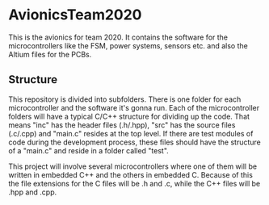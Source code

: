 # AvionicsTeam2020
This is the avionics for team 2020. It contains the software for the microcontrollers like the FSM, power systems, sensors etc. and also the Altium files for the PCBs.

## Structure
This repository is divided into subfolders. There is one folder for each microcontroller and the software it's gonna run. Each of the microcontroller folders will have a typical C/C++ structure for dividing up the code. That means "inc" has the header files (.h/.hpp), "src" has the source files (.c/.cpp) and "main.c" resides at the top level. If there are test modules of code during the development process, these files should have the structure of a "main.c" and reside in a folder called "test".

This project will involve several microcontrollers where one of them will be written in embedded C++ and the others in embedded C. Because of this the file extensions for the C files will be .h and .c, while the C++ files will be .hpp and .cpp.
